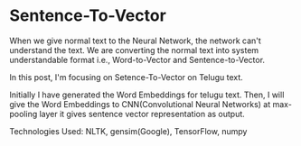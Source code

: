 # Sentence-To-Vector

When we give normal text to the Neural Network, the network can't understand the text. We are converting the normal text into system understandable format i.e., Word-to-Vector and Sentence-to-Vector.

In this post, I'm focusing on Setence-To-Vector on Telugu text.
	
Initially I have generated the Word Embeddings for telugu text.
Then, I will give the Word Embeddings to CNN(Convolutional Neural Networks) at max-pooling layer it gives sentence vector	    representation as output.

Technologies Used:
	NLTK, gensim(Google), TensorFlow, numpy

	
